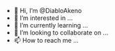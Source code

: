 - 👋 Hi, I’m @DiabloAkeno
- 👀 I’m interested in ...
- 🌱 I’m currently learning ...
- 💞️ I’m looking to collaborate on ...
- 📫 How to reach me ...

<!---
DiabloAkeno/DiabloAkeno is a ✨ special ✨ repository because its `README.md` (this file) appears on your GitHub profile.
You can click the Preview link to take a look at your changes.
--->
